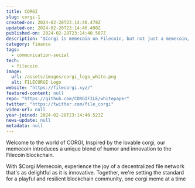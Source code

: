 ```yaml
---
title: CORGI
slug: corgi-1
created-on: 2024-02-28T23:14:40.478Z
updated-on: 2024-02-28T23:14:40.498Z
published-on: 2024-02-28T23:14:40.507Z
description: "$Corgi is memecoin on Filecoin, but not just a memecoin, building on Filecoin with utility and community."
category: finance
tags:
  - communication-social
tech:
  - filecoin
image:
  url: /assets/images/corgi_logo_white.png
  alt: FILECORGI Logo
website: "https://filecorgi.xyz/"
featured-content: null
repo: "https://github.com/CORGIFILE/whitepaper"
twitter: "https://twitter.com/file_corgi"
video-url: null
year-joined: 2024-02-28T23:14:40.521Z
news-update: null
metadata: null
---
```


Welcome to the world of CORGI, Inspired by the lovable corgi, our memecoin introduces a unique blend of humor and innovation to the Filecoin blockchain.

With $Corgi Memecoin, experience the joy of a decentralized file network that's as delightful as it is innovative. Together, we're setting the standard for a playful and resilient blockchain community, one corgi meme at a time
